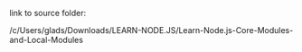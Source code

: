 link to source folder:


/c/Users/glads/Downloads/LEARN-NODE.JS/Learn-Node.js-Core-Modules-and-Local-Modules

